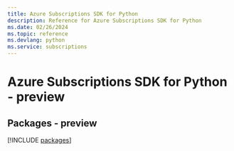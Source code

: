 ```yaml
---
title: Azure Subscriptions SDK for Python
description: Reference for Azure Subscriptions SDK for Python
ms.date: 02/26/2024
ms.topic: reference
ms.devlang: python
ms.service: subscriptions
---
```

# Azure Subscriptions SDK for Python - preview
## Packages - preview
[!INCLUDE [packages](subscriptions-index.md)]